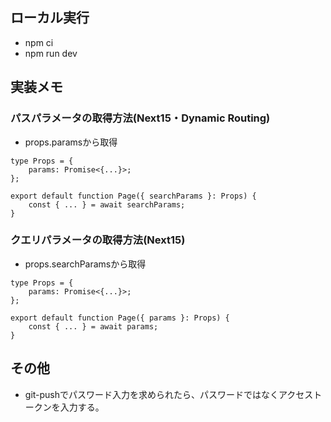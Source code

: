 ## ローカル実行

- npm ci
- npm run dev

## 実装メモ

### パスパラメータの取得方法(Next15・Dynamic Routing)

- props.paramsから取得

```
type Props = {
    params: Promise<{...}>;
};

export default function Page({ searchParams }: Props) {
    const { ... } = await searchParams;
}
```

### クエリパラメータの取得方法(Next15)

- props.searchParamsから取得

```
type Props = {
    params: Promise<{...}>;
};

export default function Page({ params }: Props) {
    const { ... } = await params;
}
```

## その他

- git-pushでパスワード入力を求められたら、パスワードではなくアクセストークンを入力する。
